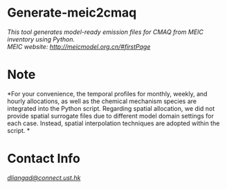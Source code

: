 # Generate-meic2cmaq
*This tool generates model-ready emission files for CMAQ from MEIC inventory using Python.  
MEIC website: http://meicmodel.org.cn/#firstPage*

# Note
*For your convenience, the temporal profiles for monthly, weekly, and hourly allocations, as well as the chemical mechanism species are integrated into the Python script. Regarding spatial allocation, we did not provide spatial surrogate files due to different model domain settings for each case. Instead, spatial interpolation techniques are adopted within the script. *

# Contact Info
*dliangad@connect.ust.hk*
